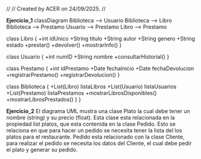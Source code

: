 //
// Created by ACER on 24/09/2025.
//

**Ejercicio_1**
classDiagram
Biblioteca  -->  Usuario
Biblioteca  -->  Libro
Biblioteca  -->  Prestamo
Usuario  -->  Prestamo
Libro  -->  Prestamo

class Libro {
+int idUnico
+String titulo
+String autor
+String genero
+String estado
+prestar()
+devolver()
+mostrarInfo()
}

class Usuario {
+int numID
+String nombre
+consultarHistorial()
}

class Prestamo {
+int idPrestamo
+Date fechaInicio
+Date fechaDevolucion
+registrarPrestamo()
+registrarDevolucion()
}

class Biblioteca {
+List(Libro) listaLibros
+List(Usuario) listaUsuarios
+List(Prestamo) listaPrestamos
+mostrarLibrosDisponibles()
+mostrarLibrosPrestados()
}
}

**Ejercicio_2**
El diagrama UML mustra una clase Plato la cual debe tener un nombre (string) y su precio (float).
Esta clase esta relacionada en la propiedad list platos, que esta contenida en la clase Pedido.
Esto se relaciona en que para hacer un pedido se necesita tener la lista del los platos para el restaurante.
Pedido esta relacionado con la clase Cliente, para realizar el pedido se necesita los datos del Cliente,
el cual debe pedir el plato y generar su pedido.
